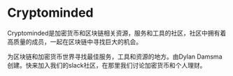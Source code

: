 # 

# Cryptominded

Cryptominded是加密货币和区块链相关资源，服务和工具的社区，社区中拥有着高质量的成员，一起在区块链中寻找巨大的机会。

为区块链和加密货币世界寻找最佳服务，工具和资源的地方。由Dylan Damsma创建。快来加入我们的slack社区，在那里我们讨论加密货币和个人理财。

